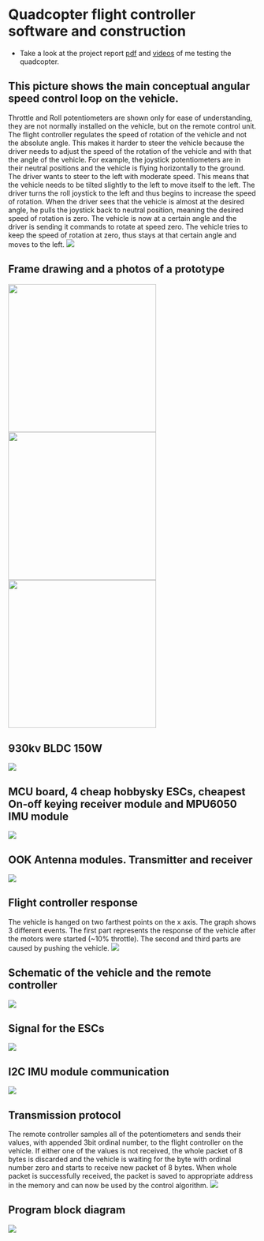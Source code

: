 # Quadcopter flight controller software and construction
* Take a look at the project report [pdf](Programska_in_strojna_oprema_za_komunikacijo_in_vodenje_quadcoptera.pdf) and [videos](videos) of me testing the quadcopter.

## This picture shows the main conceptual angular speed control loop on the vehicle.
 Throttle and Roll potentiometers are shown only for ease of understanding, they are not normally installed on the vehicle, but on the remote control unit. The flight controller regulates the speed of rotation of the vehicle and not the absolute angle. This makes it harder to steer the vehicle because the driver needs to adjust the speed of the rotation of the vehicle and with that the angle of the vehicle. For example, the joystick potentiometers are in their neutral positions and the vehicle is flying horizontally to the ground. The driver wants to steer to the left with moderate speed. This means that the vehicle needs to be tilted slightly to the left to move itself to the left. The driver turns the roll joystick to the left and thus begins to increase the speed of rotation. When the driver sees that the vehicle is almost at the desired angle, he pulls the joystick back to neutral position, meaning the desired speed of rotation is zero. The vehicle is now at a certain angle and the driver is sending it commands to rotate at speed zero. The vehicle tries to keep the speed of rotation at zero, thus stays at that certain angle and moves to the left.
![](images/ControlLoopDrawing.jpg)

## Frame drawing and a photos of a prototype
<img src="https://github.com/MarioGavran/Quadcopter_SDV/blob/master/images/FrameDrawing.jpg" width="300">
<img src="https://github.com/MarioGavran/Quadcopter_SDV/blob/master/images/FramePhoto1.jpg" width="300">
<img src="https://github.com/MarioGavran/Quadcopter_SDV/blob/master/images/FramePhoto2.jpg" width="300">

## 930kv BLDC 150W
![](images/MotorPhoto.jpg)

## MCU board, 4 cheap hobbysky ESCs, cheapest On-off keying receiver module and MPU6050 IMU module
![](images/McuEscReceiverGyroPhoto.jpg) 

## OOK Antenna modules. Transmitter and receiver
![](images/Receiver.png) 

## Flight controller response
The vehicle is hanged on two farthest points on the x axis. The graph shows 3 different events. The first part represents the response of the vehicle after the motors were started (~10% throttle). The second and third parts are caused by pushing the vehicle.
![](images/responseZoom.png)

## Schematic of the vehicle and the remote controller
![](images/Schematic_dron1.png)

## Signal for the ESCs
![](images/PWMminmax.png)   

## I2C IMU module communication
![](images/I2CcommunicationDescribed.png)        

## Transmission protocol
The remote controller samples all of the potentiometers and sends their values, with appended 3bit ordinal number, to the flight controller on the vehicle. If either one of the values is not received, the whole packet of 8 bytes is discarded and the vehicle is waiting for the byte with ordinal number zero and starts to receive new packet of 8 bytes. When whole packet is successfully received, the packet is saved to appropriate address in the memory and can now be used by the control algorithm.
![](images/TransmissionProtocol.png)        

## Program block diagram
![](images/ProgramBlockDiagram.png)        

